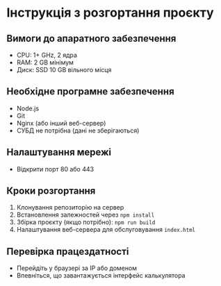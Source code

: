 
# Інструкція з розгортання проєкту

## Вимоги до апаратного забезпечення
- CPU: 1+ GHz, 2 ядра
- RAM: 2 GB мінімум
- Диск: SSD 10 GB вільного місця

## Необхідне програмне забезпечення
- Node.js
- Git
- Nginx (або інший веб-сервер)
- СУБД не потрібна (дані не зберігаються)

## Налаштування мережі
- Відкрити порт 80 або 443

## Кроки розгортання
1. Клонування репозиторію на сервер
2. Встановлення залежностей через `npm install`
3. Збірка проєкту (якщо потрібно): `npm run build`
4. Налаштування веб-сервера для обслуговування `index.html`

## Перевірка працездатності
- Перейдіть у браузері за IP або доменом
- Впевніться, що завантажується інтерфейс калькулятора
